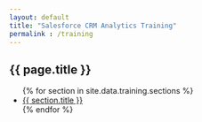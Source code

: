 ```yaml
---
layout: default
title: "Salesforce CRM Analytics Training"
permalink : /training
---
```


<section class="section">
  <div class="container">
    <h1 class="title">{{ page.title }}</h1>
    <div class="content">
      <ul>
        {% for section in site.data.training.sections %}
        <li>
          <a href="/training/section{{ section.number }}/">
            {{ section.title }}
          </a>
        </li>
        {% endfor %}
      </ul>
    </div>
  </div>
</section>
<style>
  .is-scroll-column {
  overflow-y: auto;
  max-height: calc(100vh - 4rem);
  padding: 1rem;
}
.left-shadowed {
  box-shadow: inset -4px 0px 6px -4px rgba(0, 0, 0, 0.2);
}

  </style>